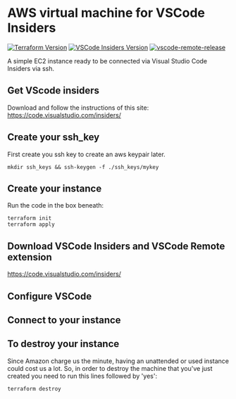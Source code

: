 # AWS virtual machine for VSCode Insiders
[![Terraform Version](https://img.shields.io/badge/Terraform-%3E%3D0.12-blue)](https://github.com/hashicorp/terraform/)
[![VSCode Insiders Version](https://img.shields.io/badge/VScode%20Insiders-%3D%3E1.41.1-green)](https://code.visualstudio.com/insiders/)
[![vscode-remote-release](https://img.shields.io/badge/VScode--remote-doc-brightgreen)](https://code.visualstudio.com/docs/remote/remote-overview)


A simple EC2 instance ready to be connected via Visual Studio Code Insiders via ssh.

## Get VScode insiders
Download and follow the instructions of this site: https://code.visualstudio.com/insiders/

## Create your ssh_key
First create you ssh key to create an aws keypair later.
```
mkdir ssh_keys && ssh-keygen -f ./ssh_keys/mykey
```

## Create your instance
Run the code in the box beneath:
```
terraform init
terraform apply
```

## Download VSCode Insiders and VSCode Remote extension
https://code.visualstudio.com/insiders/


## Configure VSCode

## Connect to your instance

## To destroy your instance

Since Amazon charge us the minute, having an unattended or used instance could cost us a lot. So, in order to destroy the machine that you've just created you need to run this lines followed by 'yes':

```
terraform destroy
```
